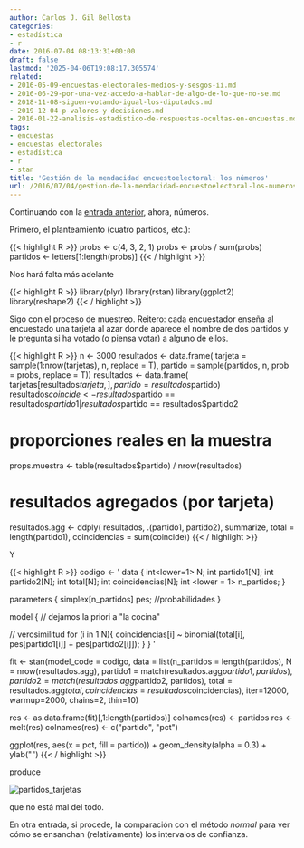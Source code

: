 ```yaml
---
author: Carlos J. Gil Bellosta
categories:
- estadística
- r
date: 2016-07-04 08:13:31+00:00
draft: false
lastmod: '2025-04-06T19:08:17.305574'
related:
- 2016-05-09-encuestas-electorales-medios-y-sesgos-ii.md
- 2016-06-29-por-una-vez-accedo-a-hablar-de-algo-de-lo-que-no-se.md
- 2018-11-08-siguen-votando-igual-los-diputados.md
- 2019-12-04-p-valores-y-decisiones.md
- 2016-01-22-analisis-estadistico-de-respuestas-ocultas-en-encuestas.md
tags:
- encuestas
- encuestas electorales
- estadística
- r
- stan
title: 'Gestión de la mendacidad encuestoelectoral: los números'
url: /2016/07/04/gestion-de-la-mendacidad-encuestoelectoral-los-numeros/
---
```


Continuando con la [entrada anterior](https://www.datanalytics.com/2016/06/30/gestion-de-la-mendacidad-encuestoelectoral/), ahora, números.

Primero, el planteamiento (cuatro partidos, etc.):

{{< highlight R >}}
probs <- c(4, 3, 2, 1)
probs <- probs / sum(probs)
partidos <- letters[1:length(probs)]
{{< / highlight >}}

Nos hará falta más adelante

{{< highlight R >}}
library(plyr)
library(rstan)
library(ggplot2)
library(reshape2)
{{< / highlight >}}

Sigo con el proceso de muestreo. Reitero: cada encuestador enseña al encuestado una tarjeta al azar donde aparece el nombre de dos partidos y le pregunta si ha votado (o piensa votar) a alguno de ellos.

{{< highlight R >}}
n <- 3000
resultados <- data.frame(
  tarjeta = sample(1:nrow(tarjetas), n, replace = T),
  partido = sample(partidos, n, prob = probs, replace = T))
resultados <- data.frame(
  tarjetas[resultados$tarjeta,],
  partido = resultados$partido)
resultados$coincide <- resultados$partido == resultados$partido1 |
  resultados$partido == resultados$partido2

# proporciones reales en la muestra
props.muestra <- table(resultados$partido) / nrow(resultados)

# resultados agregados (por tarjeta)
resultados.agg <- ddply(
    resultados, .(partido1, partido2),
    summarize,
    total = length(partido1),
    coincidencias = sum(coincide))
{{< / highlight >}}

Y

{{< highlight R >}}
codigo <- '
data {
  int<lower=1> N;
  int partido1[N];
  int partido2[N];
  int total[N];
  int coincidencias[N];
  int <lower = 1> n_partidos;
}

parameters {
  simplex[n_partidos] pes; //probabilidades
}

model {
  // dejamos la priori a "la cocina"

  // verosimilitud
  for (i in 1:N){
    coincidencias[i] ~ binomial(total[i],
      pes[partido1[i]] + pes[partido2[i]]);
  }
}
'

fit <- stan(model_code = codigo,
    data = list(n_partidos = length(partidos),
      N = nrow(resultados.agg),
      partido1 = match(resultados.agg$partido1, partidos),
      partido2 = match(resultados.agg$partido2, partidos),
      total = resultados.agg$total,
      coincidencias = resultados$coincidencias),
    iter=12000, warmup=2000,
    chains=2, thin=10)

res <- as.data.frame(fit)[,1:length(partidos)]
colnames(res) <- partidos
res <- melt(res)
colnames(res) <- c("partido", "pct")

ggplot(res, aes(x = pct, fill = partido)) +
  geom_density(alpha = 0.3) + ylab("")
{{< / highlight >}}

produce

![partidos_tarjetas](/wp-uploads/2016/07/partidos_tarjetas.png#center)

que no está mal del todo.

En otra entrada, si procede, la comparación con el método _normal_ para ver cómo se ensanchan (relativamente) los intervalos de confianza.